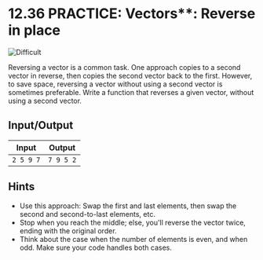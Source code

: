 # 12.36 PRACTICE: Vectors**: Reverse in place
![Difficult]

Reversing a vector is a common task.
One approach copies to a second vector in reverse, then copies the second vector back to the first.
However, to save space, reversing a vector without using a second vector is sometimes preferable.
Write a function that reverses a given vector,
without using a second vector.

## Input/Output
Input | Output
--- | ---
`2 5 9 7` | `7 9 5 2`

## Hints
* Use this approach: Swap the first and last elements, then swap the second and second-to-last elements, etc.
* Stop when you reach the middle; else, you'll reverse the vector twice, ending with the original order.
* Think about the case when the number of elements is even, and when odd. Make sure your code handles both cases.

[Difficult]: https://flat.badgen.net/badge/Difficult/★★☆☆/yellow